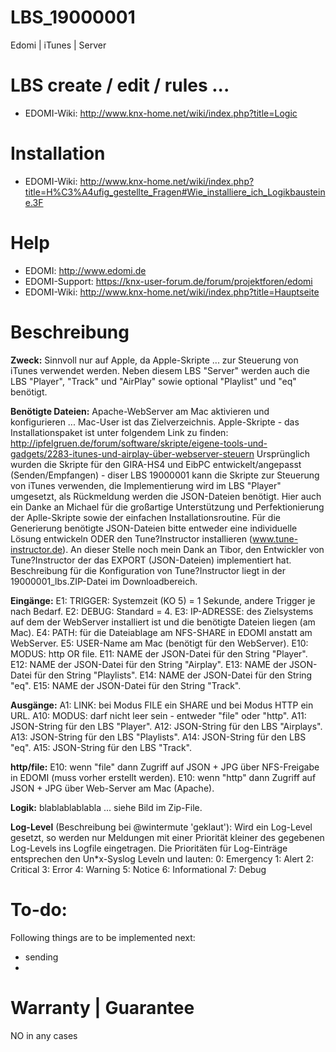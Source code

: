 # LBS_19000001
Edomi | iTunes | Server

# LBS create / edit / rules ...

* EDOMI-Wiki: http://www.knx-home.net/wiki/index.php?title=Logic

# Installation

* EDOMI-Wiki: http://www.knx-home.net/wiki/index.php?title=H%C3%A4ufig_gestellte_Fragen#Wie_installiere_ich_Logikbausteine.3F

# Help

* EDOMI: http://www.edomi.de
* EDOMI-Support: https://knx-user-forum.de/forum/projektforen/edomi
* EDOMI-Wiki: http://www.knx-home.net/wiki/index.php?title=Hauptseite

# Beschreibung

**Zweck:**
Sinnvoll nur auf Apple, da Apple-Skripte ... zur Steuerung von iTunes verwendet werden.
Neben diesem LBS "Server" werden auch die LBS "Player", "Track" und "AirPlay" sowie optional "Playlist"
und "eq" benötigt.

**Benötigte Dateien:**
Apache-WebServer am Mac aktivieren und konfigurieren ... Mac-User ist das Zielverzeichnis.
Apple-Skripte - das Installationspaket ist unter folgendem Link zu finden: http://ipfelgruen.de/forum/software/skripte/eigene-tools-und-gadgets/2283-itunes-und-airplay-über-webserver-steuern
Ursprünglich wurden die Skripte für den GIRA-HS4 und EibPC entwickelt/angepasst (Senden/Empfangen) - diser LBS 19000001 kann die Skripte zur Steuerung von iTunes verwenden,
die Implementierung wird im LBS "Player" umgesetzt, als Rückmeldung werden die JSON-Dateien benötigt.
Hier auch ein Danke an Michael für die großartige Unterstützung und Perfektionierung der Aplle-Skripte sowie der einfachen Installationsroutine.
Für die Generierung benötigte JSON-Dateien bitte entweder eine individuelle Lösung entwickeln ODER den Tune?Instructor installieren (www.tune-instructor.de).
An dieser Stelle noch mein Dank an Tibor, den Entwickler von Tune?Instructor der das EXPORT (JSON-Dateien) implementiert hat.
Beschreibung für die Konfiguration von Tune?Instructor liegt in der 19000001_lbs.ZIP-Datei im Downloadbereich.

**Eingänge:**
E1: TRIGGER: Systemzeit (KO 5) = 1 Sekunde, andere Trigger je nach Bedarf.
E2: DEBUG: Standard = 4.
E3: IP-ADRESSE: des Zielsystems auf dem der WebServer installiert ist und die benötigte Dateien liegen (am Mac).
E4: PATH: für die Dateiablage am NFS-SHARE in EDOMI anstatt am WebServer.
E5: USER-Name am Mac (benötigt für den WebServer).
E10: MODUS: http OR file.
E11: NAME der JSON-Datei für den String "Player".
E12: NAME der JSON-Datei für den String "Airplay".
E13: NAME der JSON-Datei für den String "Playlists".
E14: NAME der JSON-Datei für den String "eq".
E15: NAME der JSON-Datei für den String "Track".

**Ausgänge:**
A1: LINK: bei Modus FILE ein SHARE und bei Modus HTTP ein URL.
A10: MODUS: darf nicht leer sein - entweder "file" oder "http".
A11: JSON-String für den LBS "Player".
A12: JSON-String für den LBS "Airplays".
A13: JSON-String für den LBS "Playlists".
A14: JSON-String für den LBS "eq".
A15: JSON-String für den LBS "Track".

**http/file:**
E10: wenn "file" dann Zugriff auf JSON + JPG über NFS-Freigabe in EDOMI (muss vorher erstellt werden).
E10: wenn "http" dann Zugriff auf JSON + JPG über Web-Server am Mac (Apache).

**Logik:**
blablablablabla ... siehe Bild im Zip-File.

**Log-Level**
(Beschreibung bei @wintermute 'geklaut'):
Wird ein Log-Level gesetzt, so werden nur Meldungen mit einer Priorität kleiner des gegebenen Log-Levels ins Logfile eingetragen.
Die Prioritäten für Log-Einträge entsprechen den Un*x-Syslog Leveln und lauten:
0: Emergency
1: Alert
2: Critical
3: Error
4: Warning
5: Notice
6: Informational
7: Debug

# To-do:
Following things are to be implemented next:

* sending
* 

# Warranty | Guarantee
NO in any cases
